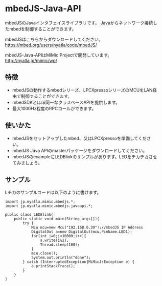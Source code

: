 mbedJS-Java-API
===============

mbedJSのJavaインタフェイスライブラリです。
Javaからネットワーク接続したmbedを制御することができます。

mbedJSはこちらからダウンロードしてください。
https://mbed.org/users/nyatla/code/mbedJS/


mbedJS-Java-APIはMiMic Projectで開発しています。
http://nyatla.jp/mimic/wp/

特徴
---------------
- mbedJSの動作するmbedシリーズ、LPCXpressoシリーズのMCUをLAN経由で制御することができます。
- mbedSDKとほぼ同一なクラスベースAPIを提供します。
- 最大1000Hz程度のRPCコールができます。

使いかた
---------------
- mbedJSをセットアップしたmbed、又はLPCXpressoを準備してください。
- mbedJS Java APIのmasterパッケージをダウンロードしてください。
- mbedJSのexampleにLEDBlinkのサンプルがあります。LEDをチカチカさせてみましょう。


サンプル
---------------
Lチカのサンプルコードは以下のように書けます。

    import jp.nyatla.mimic.mbedjs.*;
    import jp.nyatla.mimic.mbedjs.javaapi.*;
    
    public class LEDBlink{
    	public static void main(String args[]){
    		try {
    			Mcu mcu=new Mcu("192.168.0.39");//mbedJS IP Address
    			DigitalOut a=new DigitalOut(mcu,PinName.LED1);
    			for(int i=0;i<10000;i++){
    				a.write(i%2);
    				Thread.sleep(100);
    			}
    			mcu.close();
    			System.out.println("done");
    		} catch (InterruptedException|MiMicJsException e) {
    			e.printStackTrace();
    		}
    	}
    }

